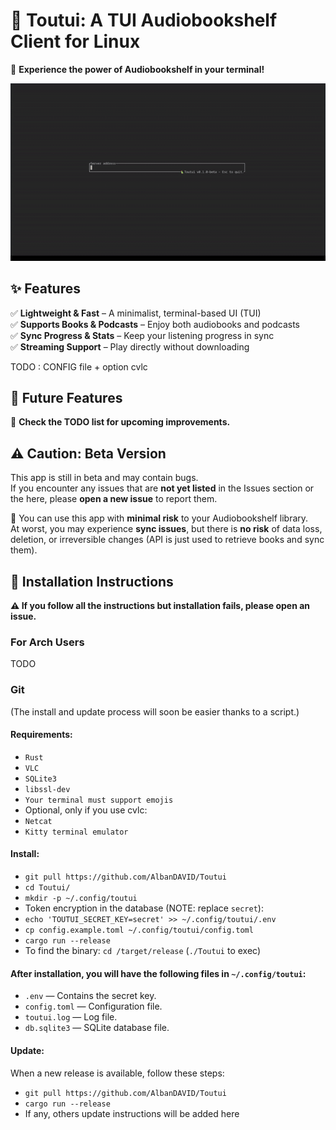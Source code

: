# 🦜 Toutui: A TUI Audiobookshelf Client for Linux  
🚀 **Experience the power of Audiobookshelf in your terminal!**  

![🎬 Demo](assets/demo_1.gif)  

## ✨ Features  
✅ **Lightweight & Fast** – A minimalist, terminal-based UI (TUI)  
✅ **Supports Books & Podcasts** – Enjoy both audiobooks and podcasts  
✅ **Sync Progress & Stats** – Keep your listening progress in sync  
✅ **Streaming Support** – Play directly without downloading  

TODO : CONFIG file + option cvlc

## 🔮 Future Features  
🚧 **Check the TODO list for upcoming improvements.**  

## ⚠️ Caution: Beta Version  
This app is still in beta and may contain bugs.  
If you encounter any issues that are **not yet listed** in the Issues section or the here, please **open a new issue** to report them.  

🔐 You can use this app with **minimal risk** to your Audiobookshelf library.  
At worst, you may experience **sync issues**, but there is **no risk** of data loss, deletion, or irreversible changes (API is just used to retrieve books and sync them).

## 🚨 Installation Instructions

**⚠️ If you follow all the instructions but installation fails, please open an issue.**

### For Arch Users
TODO

### Git
(The install and update process will soon be easier thanks to a script.)

#### **Requirements:**
- `Rust`
- `VLC`
- `SQLite3`
- `libssl-dev`
- `Your terminal must support emojis`
- Optional, only if you use cvlc:
- `Netcat`
- `Kitty terminal emulator`

#### **Install:**
- `git pull https://github.com/AlbanDAVID/Toutui`
- `cd Toutui/`
- `mkdir -p ~/.config/toutui`
- Token encryption in the database (NOTE: replace `secret`):
- `echo 'TOUTUI_SECRET_KEY=secret' >> ~/.config/toutui/.env`
- `cp config.example.toml ~/.config/toutui/config.toml`
- `cargo run --release`
- To find the binary: `cd /target/release` (`./Toutui` to exec)

#### After installation, you will have the following files in `~/.config/toutui`:
- `.env` — Contains the secret key.
- `config.toml` — Configuration file.
- `toutui.log` — Log file.
- `db.sqlite3` — SQLite database file.

#### **Update:**

When a new release is available, follow these steps:

- `git pull https://github.com/AlbanDAVID/Toutui`
- `cargo run --release`
- If any, others update instructions will be added here



